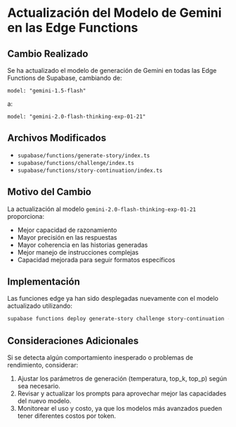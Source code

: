 # Actualización del Modelo de Gemini en las Edge Functions

## Cambio Realizado

Se ha actualizado el modelo de generación de Gemini en todas las Edge Functions
de Supabase, cambiando de:

```
model: "gemini-1.5-flash"
```

a:

```
model: "gemini-2.0-flash-thinking-exp-01-21"
```

## Archivos Modificados

- `supabase/functions/generate-story/index.ts`
- `supabase/functions/challenge/index.ts`
- `supabase/functions/story-continuation/index.ts`

## Motivo del Cambio

La actualización al modelo `gemini-2.0-flash-thinking-exp-01-21` proporciona:

- Mejor capacidad de razonamiento
- Mayor precisión en las respuestas
- Mayor coherencia en las historias generadas
- Mejor manejo de instrucciones complejas
- Capacidad mejorada para seguir formatos específicos

## Implementación

Las funciones edge ya han sido desplegadas nuevamente con el modelo actualizado
utilizando:

```bash
supabase functions deploy generate-story challenge story-continuation --no-verify-jwt
```

## Consideraciones Adicionales

Si se detecta algún comportamiento inesperado o problemas de rendimiento,
considerar:

1. Ajustar los parámetros de generación (temperatura, top_k, top_p) según sea
   necesario.
2. Revisar y actualizar los prompts para aprovechar mejor las capacidades del
   nuevo modelo.
3. Monitorear el uso y costo, ya que los modelos más avanzados pueden tener
   diferentes costos por token.
